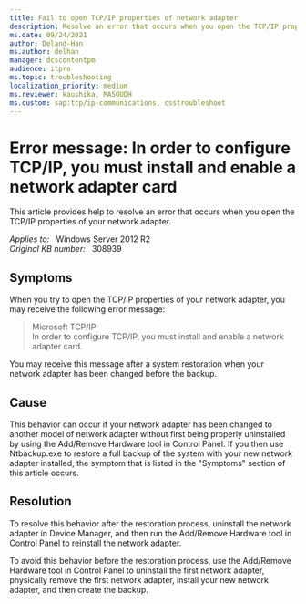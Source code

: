 ```yaml
---
title: Fail to open TCP/IP properties of network adapter
description: Resolve an error that occurs when you open the TCP/IP properties of your network adapter.
ms.date: 09/24/2021
author: Deland-Han
ms.author: delhan
manager: dcscontentpm
audience: itpro
ms.topic: troubleshooting
localization_priority: medium
ms.reviewer: kaushika, MASOUDH
ms.custom: sap:tcp/ip-communications, csstroubleshoot
---
```

# Error message: In order to configure TCP/IP, you must install and enable a network adapter card

This article provides help to resolve an error that occurs when you open the TCP/IP properties of your network adapter.

_Applies to:_ &nbsp; Windows Server 2012 R2  
_Original KB number:_ &nbsp; 308939

## Symptoms

When you try to open the TCP/IP properties of your network adapter, you may receive the following error message:

> Microsoft TCP/IP  
In order to configure TCP/IP, you must install and enable a network adapter card.

You may receive this message after a system restoration when your network adapter has been changed before the backup.

## Cause

This behavior can occur if your network adapter has been changed to another model of network adapter without first being properly uninstalled by using the Add/Remove Hardware tool in Control Panel. If you then use Ntbackup.exe to restore a full backup of the system with your new network adapter installed, the symptom that is listed in the "Symptoms" section of this article occurs.

## Resolution

To resolve this behavior after the restoration process, uninstall the network adapter in Device Manager, and then run the Add/Remove Hardware tool in Control Panel to reinstall the network adapter.

To avoid this behavior before the restoration process, use the Add/Remove Hardware tool in Control Panel to uninstall the first network adapter, physically remove the first network adapter, install your new network adapter, and then create the backup.
